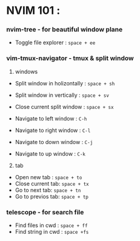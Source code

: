 # NVIM 101 :

### nvim-tree - for beautiful window plane

- Toggle file explorer : `space + ee`

### vim-tmux-navigator - tmux & split window
1. windows
  - Split window in holizontally : `space + sh`
  - Split window in vertically : `space + sv`
  - Close current split window : `space + sx`

  
  - Navigate to left window : `C-h`
  - Navigate to right window : `C-l`
  - Navigate to down window : `C-j`
  - Navigate to up window : `C-k`

2. tab
  - Open new tab : `space + to`
  - Close current tab: `space + tx`
  - Go to next tab: `space + tn`
  - Go to previos tab: `space + tp`

### telescope - for search file

- Find files in cwd : `space + ff`
- Find string in cwd : `space +fs`
